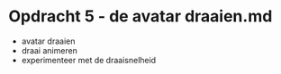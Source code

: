 # Opdracht 5 - de avatar draaien.md

* avatar draaien
* draai animeren
* experimenteer met de draaisnelheid
